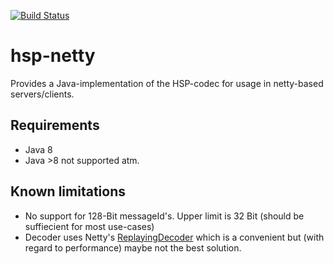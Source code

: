[![Build Status](https://api.travis-ci.org/jarmoni/hsp-netty.svg?branch=master)](https://travis-ci.org/jarmoni/hsp-netty)
# hsp-netty
Provides a Java-implementation of the HSP-codec for usage in netty-based servers/clients.

## Requirements
- Java 8
- Java >8 not supported atm.

## Known limitations
- No support for 128-Bit messageId's. Upper limit is 32 Bit (should be suffiecient for most use-cases)
- Decoder uses Netty's [ReplayingDecoder](https://github.com/netty/netty/blob/4.1/codec/src/main/java/io/netty/handler/codec/ReplayingDecoder.java) which is a convenient but (with regard to performance) maybe not the best solution.
